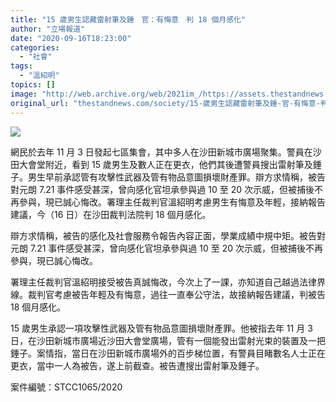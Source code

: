 ```yaml
---
title: "15 歲男生認藏雷射筆及錘　官：有悔意　判 18 個月感化"
author: "立場報道"
date: "2020-09-16T18:23:00"
categories:
  - "社會"
tags:
  - "溫紹明"
topics: []
image: "http://web.archive.org/web/2021im_/https://assets.thestandnews.com/media/photos/wan-11_5SgiS_uZ9u8SO.png"
original_url: "thestandnews.com/society/15-歲男生認藏雷射筆及錘-官-有悔意-判-18-個月感化"
---
```

![](http://web.archive.org/web/2021im_/https://assets.thestandnews.com/media/photos/wan-11_5SgiS_uZ9u8SO.png)

網民於去年 11 月 3 日發起七區集會，其中多人在沙田新城市廣場聚集。警員在沙田大會堂附近，看到 15 歲男生及數人正在更衣，他們其後遭警員搜出雷射筆及錘子。男生早前承認管有攻擊性武器及管有物品意圖損壞財產罪。辯方求情稱，被告對元朗 7.21 事件感受甚深，曾向感化官坦承參與過 10 至 20 次示威，但被捕後不再參與，現已誠心悔改。署理主任裁判官溫紹明考慮男生有悔意及年輕，接納報告建議，今（16 日）在沙田裁判法院判 18 個月感化。

辯方求情稱，被告的感化及社會服務令報告內容正面，學業成績中規中矩。被告對元朗 7.21 事件感受甚深，曾向感化官坦承參與過 10 至 20 次示威，但被捕後不再參與，現已誠心悔改。

署理主任裁判官溫紹明接受被告真誠悔改，今次上了一課，亦知道自己越過法律界線。裁判官考慮被告年輕及有悔意，過往一直奉公守法，故接納報告建議，判被告 18 個月感化。

15 歲男生承認一項攻擊性武器及管有物品意圖損壞財產罪。他被指去年 11 月 3 日，在沙田新城市廣場近沙田大會堂廣場，管有一個能發出雷射光束的裝置及一把錘子。案情指，當日在沙田新城市廣場外的百步梯位置，有警員目睹數名人士正在更衣，當中一人為被告，遂上前截查。被告遭搜出雷射筆及錘子。

案件編號：STCC1065/2020
